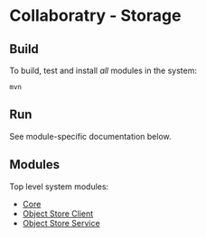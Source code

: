 Collaboratry - Storage
===


Build
---

To build, test and install _all_ modules in the system:

`mvn`


Run
---

See module-specific documentation below.

Modules
---
Top level system modules:

- [Core](object-store-core/README.md)
- [Object Store Client ](object-store-client/README.md)
- [Object Store Service](object-store-service/README.md)

